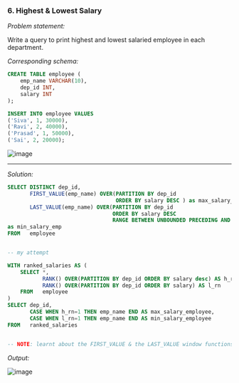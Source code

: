 ### 6. Highest & Lowest Salary


*Problem statement:*  

Write a query to print highest and lowest salaried employee in each department.

*Corresponding schema:*

```sql
CREATE TABLE employee (
    emp_name VARCHAR(10),
    dep_id INT,
    salary INT
);

INSERT INTO employee VALUES 
('Siva', 1, 30000),
('Ravi', 2, 40000),
('Prasad', 1, 50000),
('Sai', 2, 20000);
```

![image](https://github.com/faizanxmulla/sql-portfolio/assets/71728480/d273330a-c552-43ea-8977-bb3e17cfdde5)


---

*Solution:*

```sql
SELECT DISTINCT dep_id, 
       FIRST_VALUE(emp_name) OVER(PARTITION BY dep_id 
                                  ORDER BY salary DESC ) as max_salary_emp, 
       LAST_VALUE(emp_name) OVER(PARTITION BY dep_id 
                                 ORDER BY salary DESC 
                                 RANGE BETWEEN UNBOUNDED PRECEDING AND UNBOUNDED FOLLOWING) 
as min_salary_emp
FROM   employee


-- my attempt 

WITH ranked_salaries AS (
	SELECT *, 
	       RANK() OVER(PARTITION BY dep_id ORDER BY salary desc) AS h_rn,
	       RANK() OVER(PARTITION BY dep_id ORDER BY salary) AS l_rn
	FROM   employee
)
SELECT dep_id, 
       CASE WHEN h_rn=1 THEN emp_name END AS max_salary_employee,
	   CASE WHEN l_rn=1 THEN emp_name END AS min_salary_employee
FROM   ranked_salaries


-- NOTE: learnt about the FIRST_VALUE & the LAST_VALUE window functions.
```

*Output:*

![image](https://github.com/faizanxmulla/sql-portfolio/assets/71728480/369a1752-0aa5-4db5-b441-67ced1a7a387)
